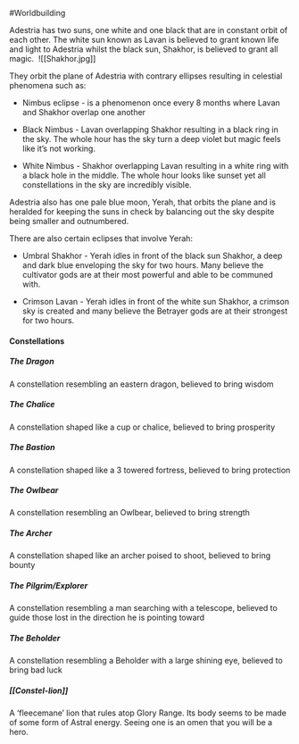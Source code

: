 #Worldbuilding 

Adestria has two suns, one white and one black that are in constant orbit of each other. The white sun known as Lavan is believed to grant known life and light to Adestria whilst the black sun, Shakhor, is believed to grant all magic. 
<span class="rightimg"><span class="smallimg">![[Shakhor.jpg]]</span></span>

They orbit the plane of Adestria with contrary ellipses resulting in celestial phenomena such as:

-   Nimbus eclipse - is a phenomenon once every 8 months where Lavan and Shakhor overlap one another
    

-   Black Nimbus - Lavan overlapping Shakhor resulting in a black ring in the sky. The whole hour has the sky turn a deep violet but magic feels like it’s not working.
    
-   White Nimbus - Shakhor overlapping Lavan resulting in a white ring with a black hole in the middle. The whole hour looks like sunset yet all constellations in the sky are incredibly visible.
    

  

Adestria also has one pale blue moon, Yerah, that orbits the plane and is heralded for keeping the suns in check by balancing out the sky despite being smaller and outnumbered.

There are also certain eclipses that involve Yerah:

-   Umbral Shakhor - Yerah idles in front of the black sun Shakhor, a deep and dark blue enveloping the sky for two hours. Many believe the cultivator gods are at their most powerful and able to be communed with.
    
-   Crimson Lavan - Yerah idles in front of the white sun Shakhor, a crimson sky is created and many believe the Betrayer gods are at their strongest for two hours.
    

#### Constellations
##### The Dragon

A constellation resembling an eastern dragon, believed to bring wisdom


##### The Chalice

A constellation shaped like a cup or chalice, believed to bring prosperity


##### The Bastion

A constellation shaped like a 3 towered fortress, believed to bring protection


##### The Owlbear

A constellation resembling an Owlbear, believed to bring strength


##### The Archer

A constellation shaped like an archer poised to shoot, believed to bring bounty


##### The Pilgrim/Explorer

A constellation resembling a man searching with a telescope, believed to guide those lost in the direction he is pointing toward

  

##### The Beholder

A constellation resembling a Beholder with a large shining eye, believed to bring bad luck

  

##### [[Constel-lion]]

A ‘fleecemane’ lion that rules atop Glory Range. Its body seems to be made of some form of Astral energy. Seeing one is an omen that you will be a hero.